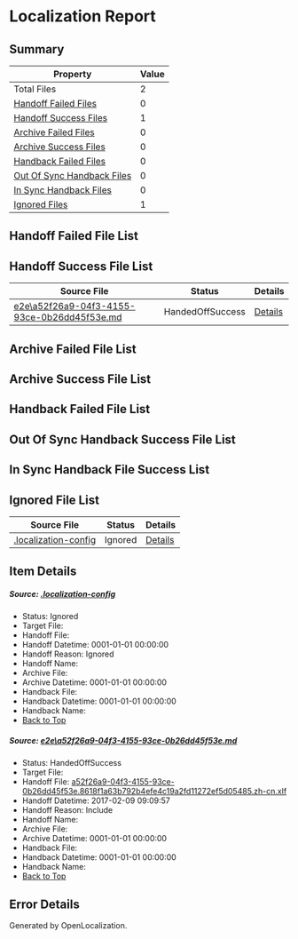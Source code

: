 # <a name='report-top'></a> Localization Report

## Summary
 Property | Value 
 -------- | ----- 
 Total Files | 2
[ Handoff Failed Files ](#handoff-failed-list)| 0
[ Handoff Success Files ](#handoff-success-list)| 1
[ Archive Failed Files ](#archive-failed-list)| 0
[ Archive Success Files ](#archive-success-list)| 0
[ Handback Failed Files ](#handback-failed-list)| 0
[ Out Of Sync Handback Files ](#outofsync-handback-success-list)| 0
[ In Sync Handback Files ](#insync-handback-success-list)| 0
[ Ignored Files ](#ignored-list)| 1

## <a name='handoff-failed-list'></a> Handoff Failed File List

## <a name='handoff-success-list'></a> Handoff Success File List
 Source File | Status | Details 
 ----------- | ------ | ------- 
 [e2e\a52f26a9-04f3-4155-93ce-0b26dd45f53e.md](https://github.com/OpenLocalizationTestOrg/ol-test0/blob/59d4203842c326fcf2a2a73d4199acfeada3f6c2/e2e/a52f26a9-04f3-4155-93ce-0b26dd45f53e.md) | HandedOffSuccess | [Details](#99bcdc55ae8e4d99c56063020e9056f195adfd8b1)

## <a name='archive-failed-list'></a> Archive Failed File List

## <a name='archive-success-list'></a> Archive Success File List

## <a name='handback-failed-list'></a> Handback Failed File List

## <a name='outofsync-handback-success-list'></a> Out Of Sync Handback Success File List

## <a name='insync-handback-success-list'></a> In Sync Handback File Success List

## <a name='ignored-list'></a> Ignored File List
 Source File | Status | Details 
 ----------- | ------ | ------- 
 [.localization-config](https://github.com/OpenLocalizationTestOrg/ol-test0/blob/59d4203842c326fcf2a2a73d4199acfeada3f6c2/.localization-config) | Ignored | [Details](#cb0632cf59c1387fc1742bfb9fa3c47f87e2e5c90)

## Item Details
##### <a name='cb0632cf59c1387fc1742bfb9fa3c47f87e2e5c90'></a> Source: [.localization-config](https://github.com/OpenLocalizationTestOrg/ol-test0/blob/59d4203842c326fcf2a2a73d4199acfeada3f6c2/.localization-config)
* Status: Ignored
* Target File: 
* Handoff File: 
* Handoff Datetime: 0001-01-01 00:00:00
* Handoff Reason: Ignored
* Handoff Name: 
* Archive File: 
* Archive Datetime: 0001-01-01 00:00:00
* Handback File: 
* Handback Datetime: 0001-01-01 00:00:00
* Handback Name: 
* [Back to Top](#report-top)

##### <a name='99bcdc55ae8e4d99c56063020e9056f195adfd8b1'></a> Source: [e2e\a52f26a9-04f3-4155-93ce-0b26dd45f53e.md](https://github.com/OpenLocalizationTestOrg/ol-test0/blob/59d4203842c326fcf2a2a73d4199acfeada3f6c2/e2e/a52f26a9-04f3-4155-93ce-0b26dd45f53e.md)
* Status: HandedOffSuccess
* Target File: 
* Handoff File: [a52f26a9-04f3-4155-93ce-0b26dd45f53e.8618f1a63b792b4efe4c19a2fd11272ef5d05485.zh-cn.xlf](https://github.com/OpenLocalizationTestOrg/ol-test0-handoff/blob/3952b46aac1a7963e3390221ea74954b0ca714b1/ol-handoff/OpenLocalizationTestOrg/ol-test0-zhcn/shujia/ht/a52f26a9-04f3-4155-93ce-0b26dd45f53e.8618f1a63b792b4efe4c19a2fd11272ef5d05485.zh-cn.xlf)
* Handoff Datetime: 2017-02-09 09:09:57
* Handoff Reason: Include
* Handoff Name: 
* Archive File: 
* Archive Datetime: 0001-01-01 00:00:00
* Handback File: 
* Handback Datetime: 0001-01-01 00:00:00
* Handback Name: 
* [Back to Top](#report-top)


## Error Details

Generated by OpenLocalization.
